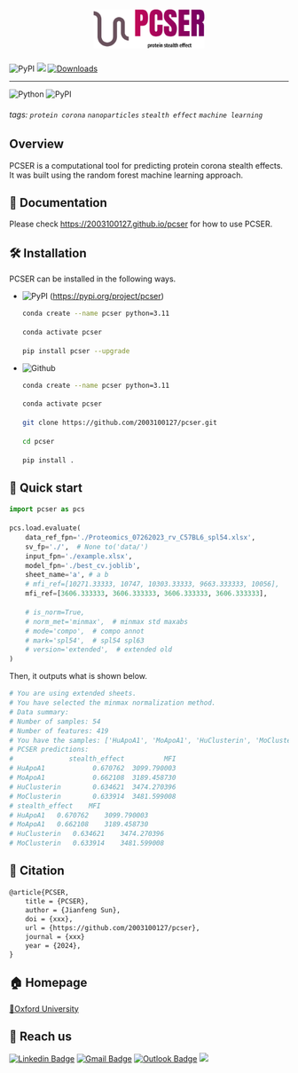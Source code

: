 <h1 align="center">
    <img src="https://github.com/2003100127/pcser/blob/main/img/pcser-logo.png?raw=true" width="200" height="70">
    <br>
</h1>


![PyPI](https://img.shields.io/pypi/v/pcser?logo=PyPI)
![](https://img.shields.io/github/stars/cribbslab/pcser?logo=GitHub&color=blue)
[![Downloads](https://pepy.tech/badge/pcser)](https://pepy.tech/project/pcser)

<hr>


![Python](https://img.shields.io/badge/-Python-000?&logo=Python)
![PyPI](https://img.shields.io/badge/-PyPI-000?&logo=PyPI)

###### tags: `protein corona` `nanoparticles` `stealth effect` `machine learning`

## Overview
PCSER is a computational tool for predicting protein corona stealth effects. It was built using the random forest machine learning approach.

## 📔 Documentation
Please check https://2003100127.github.io/pcser for how to use PCSER.

## 🛠️ Installation

PCSER can be installed in the following ways.

* ![PyPI](https://img.shields.io/badge/-PyPI-000?&logo=PyPI) (https://pypi.org/project/pcser)

  ```bash
  conda create --name pcser python=3.11
      
  conda activate pcser
  
  pip install pcser --upgrade
  ```

* ![Github](https://img.shields.io/badge/-Github-000?&logo=Github)

  ```bash
  conda create --name pcser python=3.11
    
  conda activate pcser
  
  git clone https://github.com/2003100127/pcser.git
  
  cd pcser
  
  pip install .
  ```

## 🚀 Quick start

```python
import pcser as pcs

pcs.load.evaluate(
    data_ref_fpn='./Proteomics_07262023_rv_C57BL6_spl54.xlsx',
    sv_fp='./',  # None to('data/')
    input_fpn='./example.xlsx',
    model_fpn='./best_cv.joblib',
    sheet_name='a', # a b
    # mfi_ref=[10271.33333, 10747, 10303.33333, 9663.333333, 10056],
    mfi_ref=[3606.333333, 3606.333333, 3606.333333, 3606.333333],

    # is_norm=True,
    # norm_met='minmax',  # minmax std maxabs
    # mode='compo',  # compo annot
    # mark='spl54',  # spl54 spl63
    # version='extended',  # extended old
)
```

Then, it outputs what is shown below.

```python
# You are using extended sheets.
# You have selected the minmax normalization method.
# Data summary:
# Number of samples: 54
# Number of features: 419
# You have the samples: ['HuApoA1', 'MoApoA1', 'HuClusterin', 'MoClusterin']
# PCSER predictions: 
#              stealth_effect          MFI
# HuApoA1            0.670762  3099.790003
# MoApoA1            0.662108  3189.458730
# HuClusterin        0.634621  3474.270396
# MoClusterin        0.633914  3481.599008
# stealth_effect	MFI
# HuApoA1	0.670762	3099.790003
# MoApoA1	0.662108	3189.458730
# HuClusterin	0.634621	3474.270396
# MoClusterin	0.633914	3481.599008
```

## 📄 Citation
```angular2html
@article{PCSER,
    title = {PCSER},
    author = {Jianfeng Sun},
    doi = {xxx},
    url = {https://github.com/2003100127/pcser},
    journal = {xxx}
    year = {2024},
}
```

## 🏠 Homepage
[📍Oxford University](https://www.ndorms.ox.ac.uk/team/jianfeng-sun) 

## 📧 Reach us
[![Linkedin Badge](https://img.shields.io/badge/-Jianfeng_Sun-blue?style=flat-square&logo=Linkedin&logoColor=white&link=https://www.linkedin.com/in/jianfeng-sun-2ba9b1132)](https://www.linkedin.com/in/jianfeng-sun-2ba9b1132) 
[![Gmail Badge](https://img.shields.io/badge/-jianfeng.sunmt@gmail.com-c14438?style=flat-square&logo=Gmail&logoColor=white&link=mailto:jianfeng.sunmt@gmail.com)](mailto:jianfeng.sunmt@gmail.com)
[![Outlook Badge](https://img.shields.io/badge/jianfeng.sun@ndorms.ox.ac.uk--000?style=social&logo=microsoft-outlook&logoColor=0078d4&link=mailto:jianfeng.sun@ndorms.ox.ac.uk)](mailto:jianfeng.sun@ndorms.ox.ac.uk)
<a href="https://twitter.com/Jianfeng_Sunny" ><img src="https://img.shields.io/twitter/follow/Jianfeng_Sunny.svg?style=social" /> </a>